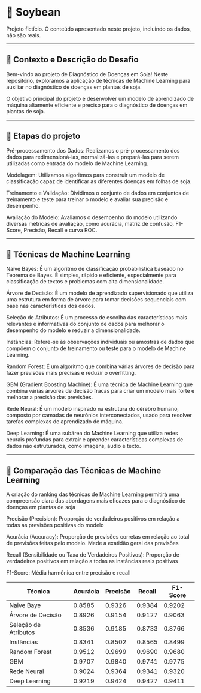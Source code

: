 # 🌱 Soybean

Projeto fictício. O conteúdo apresentado neste projeto, incluindo os dados, não são reais.
***
## 🍃 Contexto e Descrição do Desafio
Bem-vindo ao projeto de Diagnóstico de Doenças em Soja! Neste repositório, exploramos a aplicação de técnicas de Machine Learning para auxiliar no diagnóstico de doenças em plantas de soja. 

O objetivo principal do projeto é desenvolver um modelo de aprendizado de máquina altamente eficiente e preciso para o diagnóstico de doenças em plantas de soja.

***
## 🚜 Etapas do projeto
Pré-processamento dos Dados: Realizamos o pré-processamento dos dados para redimensioná-las, normalizá-las e prepará-las para serem utilizadas como entrada do modelo de Machine Learning.

Modelagem: Utilizamos algoritmos para construir um modelo de classificação capaz de identificar as diferentes doenças em folhas de soja.

Treinamento e Validação: Dividimos o conjunto de dados em conjuntos de treinamento e teste para treinar o modelo e avaliar sua precisão e desempenho.

Avaliação do Modelo: Avaliamos o desempenho do modelo utilizando diversas métricas de avaliação, como acurácia, matriz de confusão, F1-Score, Precisão, Recall e curva ROC.
***
## 🔎 Técnicas de Machine Learning

Naive Bayes: É um algoritmo de classificação probabilística baseado no Teorema de Bayes. É simples, rápido e eficiente, especialmente para classificação de textos e problemas com alta dimensionalidade.

Árvore de Decisão: É um modelo de aprendizado supervisionado que utiliza uma estrutura em forma de árvore para tomar decisões sequenciais com base nas características dos dados.

Seleção de Atributos: É um processo de escolha das características mais relevantes e informativas do conjunto de dados para melhorar o desempenho do modelo e reduzir a dimensionalidade.

Instâncias: Refere-se às observações individuais ou amostras de dados que compõem o conjunto de treinamento ou teste para o modelo de Machine Learning.

Random Forest: É um algoritmo que combina várias árvores de decisão para fazer previsões mais precisas e reduzir o overfitting.

GBM (Gradient Boosting Machine): É uma técnica de Machine Learning que combina várias árvores de decisão fracas para criar um modelo mais forte e melhorar a precisão das previsões.

Rede Neural: É um modelo inspirado na estrutura do cérebro humano, composto por camadas de neurônios interconectados, usado para resolver tarefas complexas de aprendizado de máquina.

Deep Learning: É uma subárea do Machine Learning que utiliza redes neurais profundas para extrair e aprender características complexas de dados não estruturados, como imagens, áudio e texto.
***
## 🥇 Comparação das Técnicas de Machine Learning

A criação do ranking das técnicas de Machine Learning permitirá uma compreensão clara das abordagens mais eficazes para o diagnóstico de doenças em plantas de soja

Precisão (Precision): Proporção de verdadeiros positivos em relação a todas as previsões positivas do modelo

Acurácia (Accuracy): Proporção de previsões corretas em relação ao total de previsões feitas pelo modelo. Mede a exatidão geral das previsões

Recall (Sensibilidade ou Taxa de Verdadeiros Positivos): Proporção de verdadeiros positivos em relação a todas as instâncias reais positivas

F1-Score: Média harmônica entre precisão e recall

<div align="center">

|Técnica | Acurácia | Precisão | Recall | F1-Score |
|--------|----------|----------|--------|----------|
| Naive Baye | 0.8585 | 0.9326 | 0.9384 | 0.9202 |
| Árvore de Decisão | 0.8926 | 0.9154 | 0.9127 | 0.9063 | 
| Seleção de Atributos | 0.8536 | 0.9185 | 0.8733 | 0.8766 |
| Instâncias | 0.8341 | 0.8502 | 0.8565 | 0.8499 |
| Random Forest | 0.9512 | 0.9699 | 0.9690 | 0.9680 |
| GBM | 0.9707 | 0.9840 | 0.9741 | 0.9775 |
| Rede Neural | 0.9024 | 0.9364 | 0.9341 | 0.9320 |
| Deep Learning | 0.9219 | 0.9424 | 0.9427 | 0.9411 |

</div>
